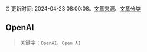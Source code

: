 :alarm_clock: 更新时间: 2024-04-23 08:00:08。[文章来源](/README.md)、[文章分类](/TAGS.md)

## OpenAI


> 关键字：`OpenAI`、`Open AI`



